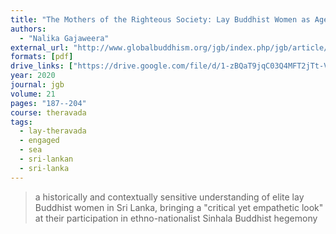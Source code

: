 ```yaml
---
title: "The Mothers of the Righteous Society: Lay Buddhist Women as Agents of the Sinhala Nationalist Imaginary"
authors:
  - "Nalika Gajaweera"
external_url: "http://www.globalbuddhism.org/jgb/index.php/jgb/article/view/299/270"
formats: [pdf]
drive_links: ["https://drive.google.com/file/d/1-zBQaT9jqC03Q4MFT2jTt-VpZvbSWdby/view?usp=drivesdk"]
year: 2020
journal: jgb
volume: 21
pages: "187--204"
course: theravada
tags:
  - lay-theravada
  - engaged
  - sea
  - sri-lankan
  - sri-lanka
---
```


> a historically and contextually sensitive understanding of elite lay Buddhist women in Sri Lanka, bringing a "critical yet empathetic look" at their participation in ethno-nationalist Sinhala Buddhist hegemony
